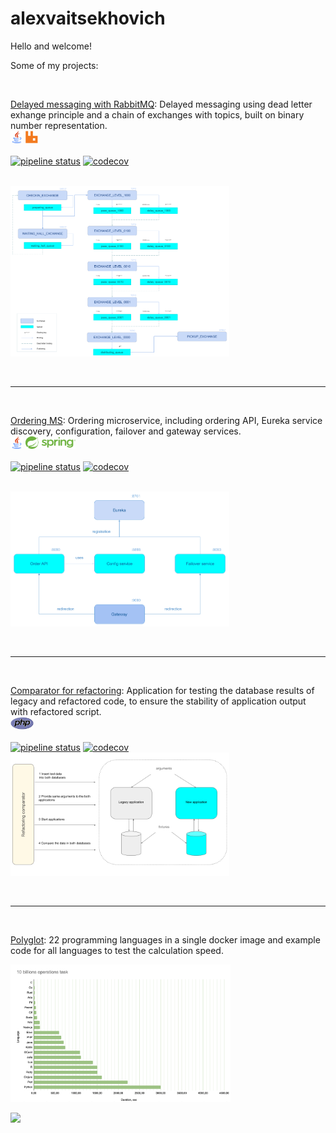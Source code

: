 # alexvaitsekhovich

Hello and welcome! 

Some of my projects:

<br>

[Delayed messaging with RabbitMQ](https://github.com/alexvaitsekhovich/rabbitmq-delayed-messaging):
Delayed messaging using dead letter exhange principle and a chain of exchanges with topics, built on binary number representation. 
<br>
<img src="https://github.com/alexvaitsekhovich/images/blob/main/java.png" width="20" height="20" alt="Java">
<img src="https://github.com/alexvaitsekhovich/images/blob/main/rabbit.png" width="20" height="20" alt="RabbitMQ">
<br><br>
[![pipeline status](https://gitlab.com/alex.vaitsekhovich/rabbitmq-delayed-messaging/badges/master/pipeline.svg)](https://gitlab.com/alex.vaitsekhovich/rabbitmq-delayed-messaging/pipelines) 
[![codecov](https://codecov.io/gh/alexvaitsekhovich/rabbitmq-delayed-messaging/branch/master/graph/badge.svg)](https://codecov.io/gh/alexvaitsekhovich/rabbitmq-delayed-messaging)

<br>
<a href="https://github.com/alexvaitsekhovich/rabbitmq-delayed-messaging"><img src="https://github.com/alexvaitsekhovich/images/blob/main/mqdelay.png" width="350" height="273" alt="MQ-delay"></a>

<br><hr><br>

[Ordering MS](https://github.com/alexvaitsekhovich/ordering-ms-starter):
Ordering microservice, including ordering API, Eureka service discovery, configuration, failover and gateway services.
<br>
<img src="https://github.com/alexvaitsekhovich/images/blob/main/java.png" width="20" height="20" alt="Java">
<img src="https://github.com/alexvaitsekhovich/images/blob/main/spring.png" width="80" height="20" alt="RabbitMQ">
<br><br>
[![pipeline status](https://gitlab.com/alex.vaitsekhovich/order-api/badges/master/pipeline.svg)](https://gitlab.com/alex.vaitsekhovich/order-api//pipelines)
[![codecov](https://codecov.io/gh/alexvaitsekhovich/order-api/branch/master/graph/badge.svg)](https://codecov.io/gh/alexvaitsekhovich/order-api)

<br>
<a href="https://github.com/alexvaitsekhovich/ordering-ms-starter"><img src="https://github.com/alexvaitsekhovich/images/blob/main/ordering-ms.png" width="350" height="216" alt="MQ-delay"></a>

<br><hr><br>

[Comparator for refactoring](https://github.com/alexvaitsekhovich/refactoring_comparator):
Application for testing the database results of legacy and refactored code, to ensure the stability of application output with refactored script. 
<br>
<img src="https://github.com/alexvaitsekhovich/images/blob/main/php.png" width="37" height="20" alt="Php">
<br><br>
[![pipeline status](https://gitlab.com/alex.vaitsekhovich/refactoring_comparator/badges/main/pipeline.svg)](https://gitlab.com/alex.vaitsekhovich/refactoring_comparator/pipelines) 
[![codecov](https://codecov.io/gh/alexvaitsekhovich/refactoring_comparator/branch/main/graph/badge.svg)](https://codecov.io/gh/alexvaitsekhovich/refactoring_comparator)
<br>
<a href="https://github.com/alexvaitsekhovich/refactoring_comparator"><img src="https://github.com/alexvaitsekhovich/images/blob/main/rcomparator.png" width="350" height="197" alt="Refactoring comparator"></a>

<br><hr><br>

[Polyglot](https://github.com/alexvaitsekhovich/polyglot):
22 programming languages in a single docker image and example code for all languages to test the calculation speed.

<a href="https://github.com/alexvaitsekhovich/polyglot"><img src="https://raw.githubusercontent.com/alexvaitsekhovich/polyglot/main/img/Speed.png" width="352" height="220" alt="Polyglot"></a>





![](https://visitor-badge.glitch.me/badge?page_id=alexvaitsekhovich.alexvaitsekhovich)
